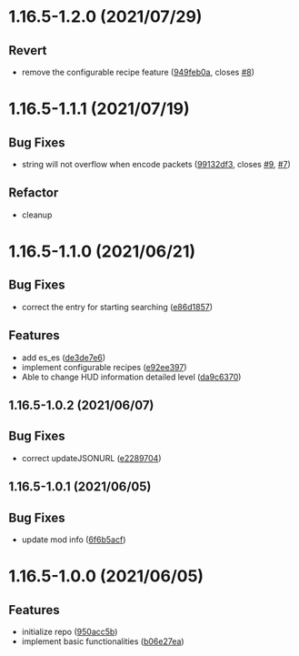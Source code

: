 <a name="1.16.5-1.2.0"></a>
# 1.16.5-1.2.0 (2021/07/29)


## Revert

* remove the configurable recipe feature ([949feb0a](https://github.com/Samarium150/StructuresCompass/commits/949feb0a), closes [#8](https://github.com/Samarium150/StructuresCompass/issues/8))
<a name="1.16.5-1.1.1"></a>
# 1.16.5-1.1.1 (2021/07/19)


## Bug Fixes

* string will not overflow when encode packets ([99132df3](https://github.com/Samarium150/StructuresCompass/commits/99132df3), closes [#9](https://github.com/Samarium150/StructuresCompass/issues/9), [#7](https://github.com/Samarium150/StructuresCompass/issues/7))

## Refactor

* cleanup
<a name="1.16.5-1.1.0"></a>
# 1.16.5-1.1.0 (2021/06/21)


## Bug Fixes

* correct the entry for starting searching ([e86d1857](https://github.com/Samarium150/StructuresCompass/commits/e86d1857))

## Features

* add es_es ([de3de7e6](https://github.com/Samarium150/StructuresCompass/commits/de3de7e6))
* implement configurable recipes ([e92ee397](https://github.com/Samarium150/StructuresCompass/commits/e92ee397))
* Able to change HUD information detailed level ([da9c6370](https://github.com/Samarium150/StructuresCompass/commits/da9c6370))
<a name="1.16.5-1.0.2"></a>
## 1.16.5-1.0.2 (2021/06/07)


## Bug Fixes

* correct updateJSONURL ([e2289704](https://github.com/Samarium150/StructuresCompass/commits/e2289704))
<a name="1.16.5-1.0.1"></a>
## 1.16.5-1.0.1 (2021/06/05)


## Bug Fixes

* update mod info ([6f6b5acf](https://github.com/Samarium150/StructuresCompass/commits/6f6b5acf))
<a name="1.0.0"></a>
# 1.16.5-1.0.0 (2021/06/05)


## Features

* initialize repo ([950acc5b](https://github.com/Samarium150/StructuresCompass/commits/950acc5b))
* implement basic functionalities ([b06e27ea](https://github.com/Samarium150/StructuresCompass/commits/b06e27ea))
